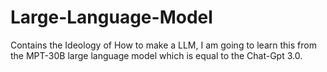 # Large-Language-Model
Contains the Ideology of How to make a LLM, I am going to learn this from the MPT-30B large language model which is equal to the Chat-Gpt 3.0.
